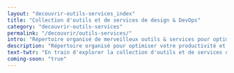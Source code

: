 ```yaml
---
layout: "decouvrir-outils-services_index"
title: "Collection d'outils et de services de design & DevOps"
category: "decouvrir-outils-services"
permalink: "/decouvrir/outils-services/"
intro: "Répertoire organisé de merveilleux outils & services pour optimiser votre productivité et ne pas réinventer la roue. N'hésitez pas à partager vos découvertes et vos créations. En cours d'élaboration."
description: "Répertoire organisé pour optimiser votre productivité et ne pas réinventer la roue."
text-twtr: "En train d'explorer la collection d'outils et de services de designer & DevOps du @MagDuWebdesign"
coming-soon: "true"
---
```

